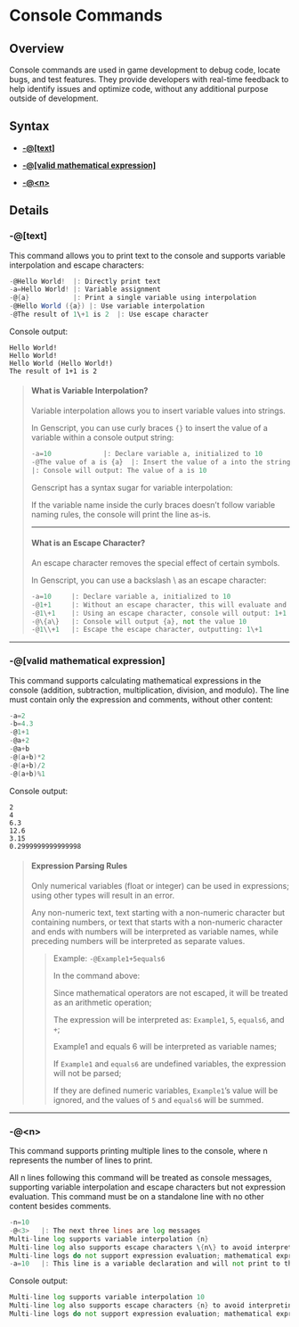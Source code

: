 # Console Commands  
  
## Overview  
 
Console commands are used in game development to debug code, locate bugs, and test features. They provide developers with real-time feedback to help identify issues and optimize code, without any additional purpose outside of development.

## Syntax

- **[-@[text]](#text)**

- **[-@[valid mathematical expression]](#valid-mathematical-expression)**

- **[-@\<n>](#n)**
  
## Details

### **\-@[text]**
  
This command allows you to print text to the console and supports variable interpolation and escape characters:

```gs
-@Hello World!  |: Directly print text
-a=Hello World! |: Variable assignment
-@{a}           |: Print a single variable using interpolation
-@Hello World ({a}) |: Use variable interpolation
-@The result of 1\+1 is 2  |: Use escape character
```
  
Console output:

```
Hello World!
Hello World!
Hello World (Hello World!)
The result of 1+1 is 2
```  
  
> #### **What is Variable Interpolation?**  
>
> Variable interpolation allows you to insert variable values into strings.
>
> In Genscript, you can use curly braces `{}` to insert the value of a variable within a console output string:
>
> ```gs
> -a=10             |: Declare variable a, initialized to 10
> -@The value of a is {a}  |: Insert the value of a into the string using interpolation
> |: Console will output: The value of a is 10
> ```
>  
> Genscript has a syntax sugar for variable interpolation:
>
> If the variable name inside the curly braces doesn’t follow variable naming rules, the console will print the line as-is.
> 
> ---
>
> #### **What is an Escape Character?**
>
> An escape character removes the special effect of certain symbols.
>
> In Genscript, you can use a backslash \ as an escape character:
>
> ```gs
> -a=10     |: Declare variable a, initialized to 10
> -@1+1     |: Without an escape character, this will evaluate and output: 2
> -@1\+1    |: Using an escape character, console will output: 1+1
> -@\{a\}   |: Console will output {a}, not the value 10
> -@1\\+1   |: Escape the escape character, outputting: 1\+1

---

### **\-@[valid mathematical expression]**  
  
This command supports calculating mathematical expressions in the console (addition, subtraction, multiplication, division, and modulo). The line must contain only the expression and comments, without other content:

```gs
-a=2
-b=4.3
-@1+1
-@a+2
-@a+b
-@(a+b)*2
-@(a+b)/2
-@(a+b)%1
```  
  
Console output:

```
2
4
6.3
12.6
3.15
0.2999999999999998
```
  
> #### **Expression Parsing Rules**  
>
> Only numerical variables (float or integer) can be used in expressions; using other types will result in an error.
>
> Any non-numeric text, text starting with a non-numeric character but containing numbers, or text that starts with a non-numeric character and ends with numbers will be interpreted as variable names, while preceding numbers will be interpreted as separate values.
>>
>> Example: `-@Example1+5equals6`
>> 
>> In the command above:
>> 
>> Since mathematical operators are not escaped, it will be treated as an arithmetic operation;
>> 
>> The expression will be interpreted as: `Example1`, `5`, `equals6`, and `+`;
>>
>> Example1 and equals 6 will be interpreted as variable names;
>>
>> If `Example1` and `equals6` are undefined variables, the expression will not be parsed;
>>
>> If they are defined numeric variables, `Example1`’s value will be ignored, and the values of `5` and `equals6` will be summed.

---

### **\-@\<n>**
  
This command supports printing multiple lines to the console, where n represents the number of lines to print.  
  
All n lines following this command will be treated as console messages, supporting variable interpolation and escape characters but not expression evaluation. This command must be on a standalone line with no other content besides comments.

```gs
-n=10
-@<3>   |: The next three lines are log messages
Multi-line log supports variable interpolation {n}
Multi-line log also supports escape characters \{n\} to avoid interpreting braces as variables
Multi-line logs do not support expression evaluation; mathematical expression 1+1 will print as-is
-a=10   |: This line is a variable declaration and will not print to the console
```  
  
Console output:

```gs
Multi-line log supports variable interpolation 10
Multi-line log also supports escape characters {n} to avoid interpreting braces as variables
Multi-line logs do not support expression evaluation; mathematical expression 1+1 will print as-is
```